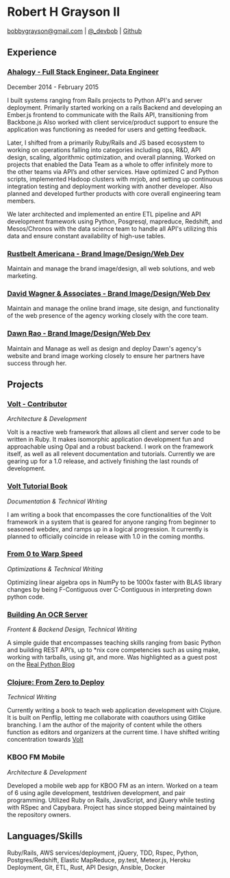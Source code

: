 # Robert H Grayson II
bobbygrayson@gmail.com | [@_devbob](link) | [Github](http://www.github.com/rhgraysonii)

## Experience
### [Ahalogy - Full Stack Engineer, Data Engineer](http://www.ahalogy.com)
December 2014 - February 2015

I built systems ranging from Rails projects to Python API's and server deployment. Primarily
started working on a rails Backend and developing an Ember.js frontend to communicate with
the Rails API, transitioning from Backbone.js Also worked with client service/product support
to ensure the application was functioning as needed for users and getting feedback. 

Later, I shifted from a primarily Ruby/Rails and JS based ecosystem to working on operations falling 
into categories including ops, R&D, API design, scaling, algorithmic optimization, and overall 
planning. Worked on projects that enabled the Data Team as a whole to offer infinitely more to the 
other teams via API’s and other services. Have optimized C and Python scripts, implemented 
Hadoop clusters with mrjob, and setting up continuous integration testing and deployment 
working with another developer. Also planned and developed further products with core overall 
engineering team members.

We later architected and implemented an entire ETL pipeline and API development framework using 
Python, Posgresql, mapreduce, Redshift, and Mesos/Chronos with the data science team to handle 
all API's utilizing this data and ensure constant availability of high-use tables.

### [Rustbelt Americana - Brand Image/Design/Web Dev](http://www.rustbeltamericana.com)
Maintain and manage the brand image/design, all web solutions, and web marketing.

### [David Wagner & Associates - Brand Image/Design/Web Dev](http://www.davidwagner.tv)
Maintain and manage the online brand image, site design, and functionality of the web presence of the agency
working closely with the core team.

### [Dawn Rao - Brand Image/Design/Web Dev](http://www.davidwagner.tv)
Maintain and Manage as well as design and deploy Dawn's agency's website and brand image working
closely to ensure her partners have success through her. 

## Projects

### [Volt - Contributor](http://www.voltframework.com)
*Architecture & Development*

Volt is a reactive web framework that allows all client and server code to be written in Ruby.
It makes isomorphic application development fun and approachable using Opal and a robust backend.
I work on the framework itself, as well as all relevent documentation and tutorials. Currently
we are gearing up for a 1.0 release, and actively finishing the last rounds of development.

### [Volt Tutorial Book](http://www.github.com/rhgraysonii/volt_tutorial)
*Documentation & Technical Writing*

I am writing a book that encompasses the core functionalities of the Volt framework in a system
that is geared for anyone ranging from beginner to seasoned webdev, and ramps up in a logical
progression. It currently is planned to officially coincide in release with 1.0 in the coming
months.

### [From 0 to Warp Speed](https://medium.com/@_devbob/from­0­to­warp­speed­b780a2bc36ce )
*Optimizations & Technical Writing*

Optimizing linear algebra ops in NumPy to be 1000x faster with BLAS library changes by being 
F-Contiguous over C-Contiguous in interpreting down python code. 

### [Building An OCR Server](https://realpython.com/blog/python/setting-up-a-simple-ocr-server/)
*Frontent & Backend Design, Technical Writing*

A simple guide that encompasses teaching skills ranging from basic Python and building REST 
API’s, up to *nix core competencies such as using make, working with tarballs, using git, and 
more. Was highlighted as a guest post on the [Real Python Blog](http://www.realpython.com)

### [Clojure: From Zero to Deploy](http://www.penflip.com/rhgraysonii/clojure_from_zero_to_deploy)
*Technical Writing*

Currently writing a book to teach web application development with Clojure. It is built on Penflip, 
letting me collaborate with co­authors using Git­like branching. I am the author of the 
majority of content while the others function as editors and organizers at the current time. 
I have shifted writing concentration towards [Volt](http://www.voltframework.com)

### KBOO FM Mobile
*Architecture & Development*

Developed a mobile web app for KBOO FM as an intern. Worked on a team of 6 using agile 
development, test­driven development, and pair programming. Utilized Ruby on Rails, JavaScript, 
and jQuery while testing with RSpec and Capybara. Project has since stopped being maintained by
the repository owners.

## Languages/Skills
Ruby/Rails,
AWS services/deployment,
jQuery,
TDD,
Rspec,
Python,
Postgres/Redshift,
Elastic MapReduce,
py.test,
Meteor.js,
Heroku Deployment,
Git,
ETL,
Rust,
API Design,
Ansible,
Docker
